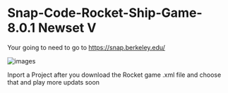 # Snap-Code-Rocket-Ship-Game-8.0.1 Newset V
Your going to need to go to https://snap.berkeley.edu/

![images](https://user-images.githubusercontent.com/120192579/212095156-77337987-bcf9-4b63-8071-60a72851e924.png)

Inport a Project after you download the Rocket game .xml file and choose that and play more updats soon
